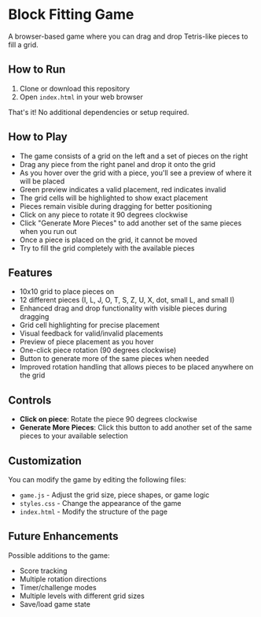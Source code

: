 # Block Fitting Game

A browser-based game where you can drag and drop Tetris-like pieces to fill a grid.

## How to Run

1. Clone or download this repository
2. Open `index.html` in your web browser

That's it! No additional dependencies or setup required.

## How to Play

- The game consists of a grid on the left and a set of pieces on the right
- Drag any piece from the right panel and drop it onto the grid
- As you hover over the grid with a piece, you'll see a preview of where it will be placed
- Green preview indicates a valid placement, red indicates invalid
- The grid cells will be highlighted to show exact placement
- Pieces remain visible during dragging for better positioning
- Click on any piece to rotate it 90 degrees clockwise
- Click "Generate More Pieces" to add another set of the same pieces when you run out
- Once a piece is placed on the grid, it cannot be moved
- Try to fill the grid completely with the available pieces

## Features

- 10x10 grid to place pieces on
- 12 different pieces (I, L, J, O, T, S, Z, U, X, dot, small L, and small I)
- Enhanced drag and drop functionality with visible pieces during dragging
- Grid cell highlighting for precise placement
- Visual feedback for valid/invalid placements
- Preview of piece placement as you hover
- One-click piece rotation (90 degrees clockwise)
- Button to generate more of the same pieces when needed
- Improved rotation handling that allows pieces to be placed anywhere on the grid

## Controls

- **Click on piece**: Rotate the piece 90 degrees clockwise
- **Generate More Pieces**: Click this button to add another set of the same pieces to your available selection

## Customization

You can modify the game by editing the following files:
- `game.js` - Adjust the grid size, piece shapes, or game logic
- `styles.css` - Change the appearance of the game
- `index.html` - Modify the structure of the page

## Future Enhancements

Possible additions to the game:
- Score tracking
- Multiple rotation directions
- Timer/challenge modes
- Multiple levels with different grid sizes
- Save/load game state 